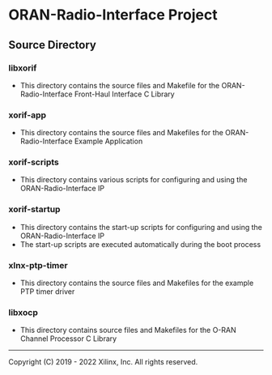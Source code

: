 # ORAN-Radio-Interface Project

## Source Directory

### libxorif

* This directory contains the source files and Makefile for the ORAN-Radio-Interface Front-Haul Interface C Library

### xorif-app

* This directory contains the source files and Makefiles for the ORAN-Radio-Interface Example Application

### xorif-scripts

* This directory contains various scripts for configuring and using the ORAN-Radio-Interface IP

### xorif-startup

* This directory contains the start-up scripts for configuring and using the ORAN-Radio-Interface IP
* The start-up scripts are executed automatically during the boot process

### xlnx-ptp-timer

* This directory contains the source files and Makefiles for the example PTP timer driver

### libxocp

* This directory contains source files and Makefiles for the O-RAN Channel Processor C Library

---

Copyright (C) 2019 - 2022  Xilinx, Inc.  All rights reserved.
